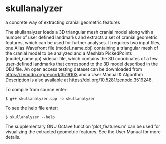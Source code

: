# skullanalyzer
a concrete way of extracting cranial geometric features

The skullanalyzer loads a 3D triangular mesh cranial model along with a number of user defined landmarks and extracts a set of cranial geometric features, which can be used for further analyses. It requires two input files, one Alias Wavefront file (model_name.obj) containing a triangular mesh of the cranial model to be analyzed and a Meshlab PickedPoints (model_name.pp) sidecar file, which contains the 3D coordinates of a few user-defined landmarks that correspond to the 3D model described in the OBJ file.
An open access testing dataset can be downloaded from https://zenodo.org/record/3519103 and a User Manual & Algorithm Description is also available at https://doi.org/10.5281/zenodo.3519248.

To compile from source enter:

    $ g++ skullanalyzer.cpp -o skullanalyzer
  
To see the help file enter:

    $ skullanalyzer --help

The supplementary GNU Octave function 'plot_features.m' can be used for visualizing the extracted geometric features. See the User Manual for more details.
